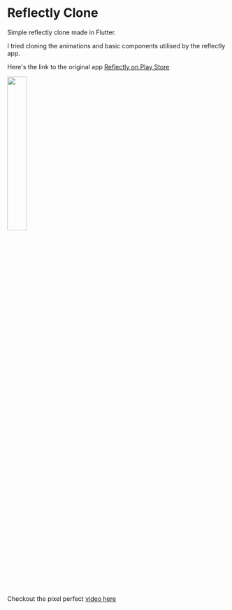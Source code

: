 # Reflectly Clone

Simple reflectly clone made in Flutter.

I tried cloning the animations and basic components utilised by the reflectly app.

Here's the link to the original app
[Reflectly on Play Store](https://play.google.com/store/apps/details?id=com.reflectlyApp)

<img src="./demo/demo_gif.gif" width=30%>

Checkout the pixel perfect [video here](https://github.com/Ronak99/Reflectly-Clone/blob/master/demo/screen_recording.mp4?raw=true)
